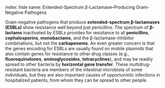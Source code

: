 index: hide
name: Extended-Spectrum β-Lactamase–Producing Gram-Negative Pathogens

Gram-negative pathogens that produce  **extended-spectrum β-lactamases (ESBLs)** show resistance well beyond just penicillins. The spectrum of  **β-lactams** inactivated by ESBLs provides for resistance to all  **penicillins**,  **cephalosporins**,  **monobactams**, and the β-lactamase-inhibitor combinations, but not the  **carbapenems**. An even greater concern is that the genes encoding for ESBLs are usually found on mobile plasmids that also contain genes for resistance to other drug classes (e.g.,  **fluoroquinolones**,  **aminoglycosides**,  **tetracyclines**), and may be readily spread to other bacteria by  **horizontal gene transfer**. These multidrug-resistant bacteria are members of the intestinal microbiota of some individuals, but they are also important causes of opportunistic infections in hospitalized patients, from whom they can be spread to other people.
